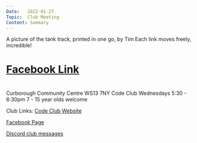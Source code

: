 ```yaml
---
Date:   2022-01-27
Topic:  Club Meeting
Content: Summary
---
```

A picture of the tank track, printed in one go, by Tim
Each link moves freely, incredible!

# [Facebook Link](https://www.facebook.com/1481985248595237/posts/4552256054901459/)

#
Curborough Community Centre
WS13 7NY
Code Club
Wednesdays 5:30 - 6:30pm
7 - 15 year olds welcome

Club Links:
[Code Club Website](https://lichfield-code-club.github.io/)

[Facebook Page](https://www.facebook.com/LichfieldCoders)

[Discord club messages](https://discord.gg/szz6xGK)
